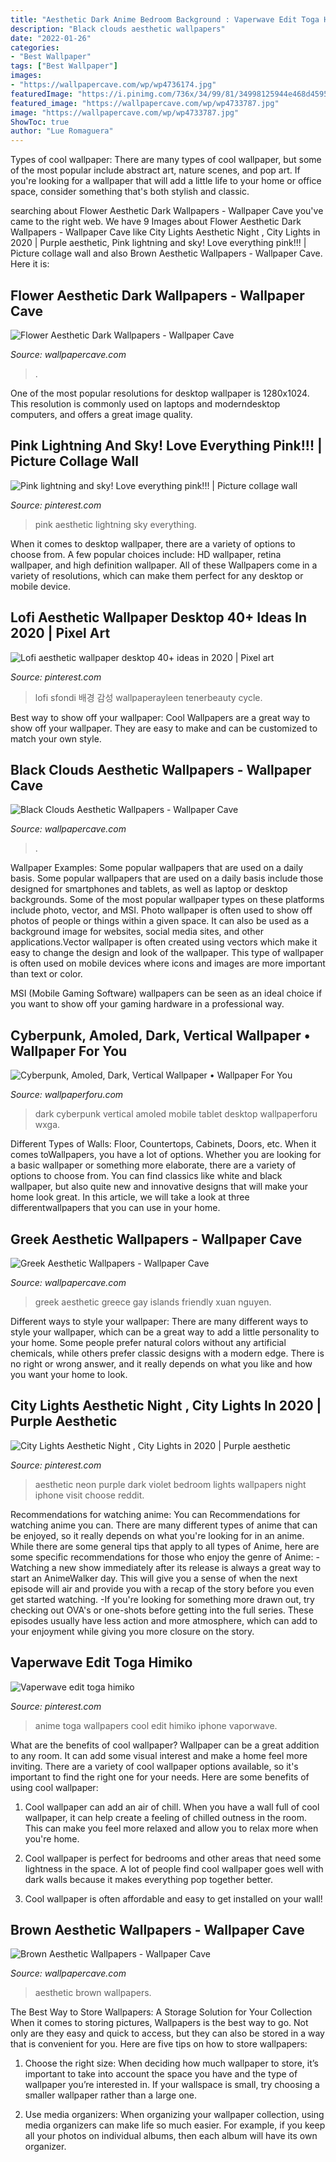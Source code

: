 ```yaml
---
title: "Aesthetic Dark Anime Bedroom Background : Vaperwave Edit Toga Himiko"
description: "Black clouds aesthetic wallpapers"
date: "2022-01-26"
categories:
- "Best Wallpaper"
tags: ["Best Wallpaper"]
images:
- "https://wallpapercave.com/wp/wp4736174.jpg"
featuredImage: "https://i.pinimg.com/736x/34/99/81/34998125944e468d459546c40fbc0afe.jpg"
featured_image: "https://wallpapercave.com/wp/wp4733787.jpg"
image: "https://wallpapercave.com/wp/wp4733787.jpg"
ShowToc: true
author: "Lue Romaguera"
---
```



Types of cool wallpaper:
There are many types of cool wallpaper, but some of the most popular include abstract art, nature scenes, and pop art. If you're looking for a wallpaper that will add a little life to your home or office space, consider something that's both stylish and classic.

	

		
searching about Flower Aesthetic Dark Wallpapers - Wallpaper Cave you've came to the right web. We have 9 Images about Flower Aesthetic Dark Wallpapers - Wallpaper Cave like City Lights Aesthetic Night , City Lights in 2020 | Purple aesthetic, Pink lightning and sky! Love everything pink!!! | Picture collage wall and also Brown Aesthetic Wallpapers - Wallpaper Cave. Here it is:
		
    
## Flower Aesthetic Dark Wallpapers - Wallpaper Cave

<img loading=lazy src="https://wallpapercave.com/wp/wp4733787.jpg" onerror="this.onerror=null;this.src='https://tse1.mm.bing.net/th?id=OIP.kAzfiW4al3s3bqAedzw6lAHaNK&amp;pid=15.1';" alt="Flower Aesthetic Dark Wallpapers - Wallpaper Cave">

_Source: wallpapercave.com_

>. 

	

One of the most popular resolutions for desktop wallpaper is 1280x1024. This resolution is commonly used on laptops and moderndesktop computers, and offers a great image quality.

    
## Pink Lightning And Sky! Love Everything Pink!!! | Picture Collage Wall

<img loading=lazy src="https://i.pinimg.com/736x/f2/d7/c3/f2d7c350174753d886865e08ee441571.jpg" onerror="this.onerror=null;this.src='https://tse2.mm.bing.net/th?id=OIP.p0pU9f02XOv8fo3ioJTe1gAAAA&amp;pid=15.1';" alt="Pink lightning and sky! Love everything pink!!! | Picture collage wall">

_Source: pinterest.com_

>pink aesthetic lightning sky everything. 

	

When it comes to desktop wallpaper, there are a variety of options to choose from. A few popular choices include: HD wallpaper, retina wallpaper, and high definition wallpaper. All of these Wallpapers come in a variety of resolutions, which can make them perfect for any desktop or mobile device. 

    
## Lofi Aesthetic Wallpaper Desktop 40+ Ideas In 2020 | Pixel Art

<img loading=lazy src="https://i.pinimg.com/736x/34/99/81/34998125944e468d459546c40fbc0afe.jpg" onerror="this.onerror=null;this.src='https://tse3.mm.bing.net/th?id=OIP.KCXw9vD97LLE6bY6uxY_kwAAAA&amp;pid=15.1';" alt="Lofi aesthetic wallpaper desktop 40+ ideas in 2020 | Pixel art">

_Source: pinterest.com_

>lofi sfondi 배경 감성 wallpaperayleen tenerbeauty cycle. 

	

Best way to show off your wallpaper:
Cool Wallpapers are a great way to show off your wallpaper. They are easy to make and can be customized to match your own style.

    
## Black Clouds Aesthetic Wallpapers - Wallpaper Cave

<img loading=lazy src="https://wallpapercave.com/wp/wp6304884.jpg" onerror="this.onerror=null;this.src='https://tse1.mm.bing.net/th?id=OIP.EGOHu1fLokmOI9_ckQ_bcgHaLH&amp;pid=15.1';" alt="Black Clouds Aesthetic Wallpapers - Wallpaper Cave">

_Source: wallpapercave.com_

>. 

	

Wallpaper Examples: Some popular wallpapers that are used on a daily basis.
Some popular wallpapers that are used on a daily basis include those designed for smartphones and tablets, as well as laptop or desktop backgrounds. Some of the most popular wallpaper types on these platforms include photo, vector, and MSI. 
Photo wallpaper is often used to show off photos of people or things within a given space. It can also be used as a background image for websites, social media sites, and other applications.Vector wallpaper is often created using vectors which make it easy to change the design and look of the wallpaper. This type of wallpaper is often used on mobile devices where icons and images are more important than text or color. 

MSI (Mobile Gaming Software) wallpapers can be seen as an ideal choice if you want to show off your gaming hardware in a professional way.

    
## Cyberpunk, Amoled, Dark, Vertical Wallpaper • Wallpaper For You

<img loading=lazy src="https://wallpaperforu.com/wp-content/uploads/2020/07/dark-wallpaper-200728132256251350x2400.jpg" onerror="this.onerror=null;this.src='https://tse1.mm.bing.net/th?id=OIP.-VPAAzi61GNglu06O8IDFgHaNK&amp;pid=15.1';" alt="Cyberpunk, Amoled, Dark, Vertical Wallpaper • Wallpaper For You">

_Source: wallpaperforu.com_

>dark cyberpunk vertical amoled mobile tablet desktop wallpaperforu wxga. 

	

Different Types of Walls: Floor, Countertops, Cabinets, Doors, etc.
When it comes toWallpapers, you have a lot of options. Whether you are looking for a basic wallpaper or something more elaborate, there are a variety of options to choose from. You can find classics like white and black wallpaper, but also quite new and innovative designs that will make your home look great. In this article, we will take a look at three differentwallpapers that you can use in your home.

    
## Greek Aesthetic Wallpapers - Wallpaper Cave

<img loading=lazy src="https://wallpapercave.com/wp/wp6243696.jpg" onerror="this.onerror=null;this.src='https://tse1.mm.bing.net/th?id=OIP.iMTFBAUtvqFsI9Sqsd_gAAHaLH&amp;pid=15.1';" alt="Greek Aesthetic Wallpapers - Wallpaper Cave">

_Source: wallpapercave.com_

>greek aesthetic greece gay islands friendly xuan nguyen. 

	

Different ways to style your wallpaper:
There are many different ways to style your wallpaper, which can be a great way to add a little personality to your home. Some people prefer natural colors without any artificial chemicals, while others prefer classic designs with a modern edge. There is no right or wrong answer, and it really depends on what you like and how you want your home to look.

    
## City Lights Aesthetic Night , City Lights In 2020 | Purple Aesthetic

<img loading=lazy src="https://i.pinimg.com/736x/aa/84/b6/aa84b6e882eaac2ca9c21fa65b9489d8.jpg" onerror="this.onerror=null;this.src='https://tse1.mm.bing.net/th?id=OIP.WC5LpOmRiKnpiUChAhLSKQHaNK&amp;pid=15.1';" alt="City Lights Aesthetic Night , City Lights in 2020 | Purple aesthetic">

_Source: pinterest.com_

>aesthetic neon purple dark violet bedroom lights wallpapers night iphone visit choose reddit. 

	

Recommendations for watching anime: You can
Recommendations for watching anime you can. There are many different types of anime that can be enjoyed, so it really depends on what you're looking for in an anime. While there are some general tips that apply to all types of Anime, here are some specific recommendations for those who enjoy the genre of Anime: 
-Watching a new show immediately after its release is always a great way to start an AnimeWalker day. This will give you a sense of when the next episode will air and provide you with a recap of the story before you even get started watching. 
-If you're looking for something more drawn out, try checking out OVA's or one-shots before getting into the full series. These episodes usually have less action and more atmosphere, which can add to your enjoyment while giving you more closure on the story.

    
## Vaperwave Edit Toga Himiko

<img loading=lazy src="https://i.pinimg.com/736x/48/6c/ff/486cff0954852023a15be14346e79701.jpg" onerror="this.onerror=null;this.src='https://tse3.mm.bing.net/th?id=OIP.a4PBLokmyfO_YriiH5y2owHaNK&amp;pid=15.1';" alt="Vaperwave edit toga himiko">

_Source: pinterest.com_

>anime toga wallpapers cool edit himiko iphone vaporwave. 

	

What are the benefits of cool wallpaper?
Wallpaper can be a great addition to any room. It can add some visual interest and make a home feel more inviting. There are a variety of cool wallpaper options available, so it's important to find the right one for your needs. Here are some benefits of using cool wallpaper: 
1. Cool wallpaper can add an air of chill. When you have a wall full of cool wallpaper, it can help create a feeling of chilled outness in the room. This can make you feel more relaxed and allow you to relax more when you're home. 

2. Cool wallpaper is perfect for bedrooms and other areas that need some lightness in the space. A lot of people find cool wallpaper goes well with dark walls because it makes everything pop together better. 

3. Cool wallpaper is often affordable and easy to get installed on your wall!

    
## Brown Aesthetic Wallpapers - Wallpaper Cave

<img loading=lazy src="https://wallpapercave.com/wp/wp4736174.jpg" onerror="this.onerror=null;this.src='https://tse1.mm.bing.net/th?id=OIP.6p5lw660OLY8QxI9Vvmc1wHaNK&amp;pid=15.1';" alt="Brown Aesthetic Wallpapers - Wallpaper Cave">

_Source: wallpapercave.com_

>aesthetic brown wallpapers. 

	

The Best Way to Store Wallpapers: A Storage Solution for Your Collection
When it comes to storing pictures, Wallpapers is the best way to go. Not only are they easy and quick to access, but they can also be stored in a way that is convenient for you. Here are five tips on how to store wallpapers:
1) Choose the right size: When deciding how much wallpaper to store, it’s important to take into account the space you have and the type of wallpaper you’re interested in. If your wallspace is small, try choosing a smaller wallpaper rather than a large one.

2) Use media organizers: When organizing your wallpaper collection, using media organizers can make life so much easier. For example, if you keep all your photos on individual albums, then each album will have its own organizer.

